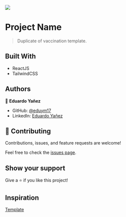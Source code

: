 ![](https://img.shields.io/badge/LaunchX-blueviolet)

# Project Name

> Duplicate of vaccination template.

## Built With

- ReactJS
- TailwindCSS

## Authors

👤 **Eduardo Yañez**

- GitHub: [@eduym17](https://github.com/eduym17)
- LinkedIn: [Eduardo Yañez](https://www.linkedin.com/in/eduardoym/)

## 🤝 Contributing

Contributions, issues, and feature requests are welcome!

Feel free to check the [issues page](../../issues/).

## Show your support

Give a ⭐️ if you like this project!

## Inspiration

[Template](https://dribbble.com/Adhiari_is)

